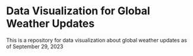 # Data Visualization for Global Weather Updates
This is a repository for data visualization about global weather updates as of September 29, 2023
